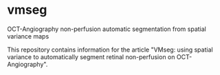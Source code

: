 # vmseg
OCT-Angiography non-perfusion automatic segmentation from spatial variance maps

This repository contains information for the article "VMseg: using spatial variance to automatically segment retinal non-perfusion on OCT-Angiography".
